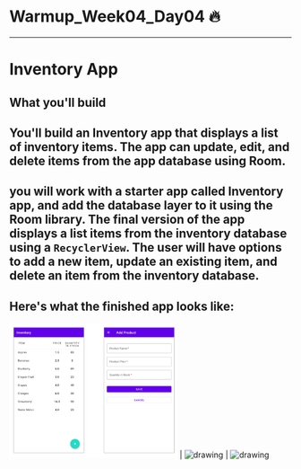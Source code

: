 # Warmup_Week04_Day04 🔥
---
# Inventory App
## What you'll build
## You'll build an Inventory app that displays a list of inventory items. The app can update, edit, and delete items from the app database using Room.

## you will work with a starter app called Inventory app, and add the database layer to it using the Room library. The final version of the app displays a list items from the inventory database using a `RecyclerView`. The user will have options to add a new item, update an existing item, and delete an item from the inventory database.
## Here's what the finished app looks like:

<img src="screenshot.png" alt="drawing" width="300"/> | <img src="screenshot1.png" alt="drawing" width="300"/> | <img src="screenshot2.png" alt="drawing" width="300"/>
